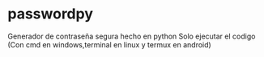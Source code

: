 # passwordpy
Generador de contraseña segura hecho en python
Solo ejecutar el codigo (Con cmd en windows,terminal en linux y termux en android)
